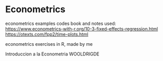 # Econometrics
 econometrics examples codes
 book and notes used:
 https://www.econometrics-with-r.org/10-3-fixed-effects-regression.html
 https://otexts.com/fpp2/time-plots.html

econometrics exercises in R, made by me 

Introduccion a la Econometria WOOLDRIGDE
